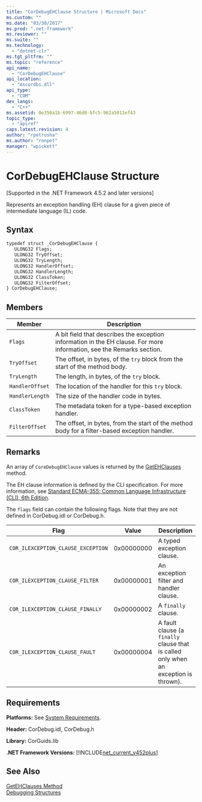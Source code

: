 ```yaml
---
title: "CorDebugEHClause Structure | Microsoft Docs"
ms.custom: ""
ms.date: "03/30/2017"
ms.prod: ".net-framework"
ms.reviewer: ""
ms.suite: ""
ms.technology: 
  - "dotnet-clr"
ms.tgt_pltfrm: ""
ms.topic: "reference"
api_name: 
  - "CorDebugEHClause"
api_location: 
  - "mscordbi.dll"
api_type: 
  - "COM"
dev_langs: 
  - "C++"
ms.assetid: 0e350a1b-6997-46d0-bfc5-962a5011ef43
topic_type: 
  - "apiref"
caps.latest.revision: 4
author: "rpetrusha"
ms.author: "ronpet"
manager: "wpickett"
---
```

# CorDebugEHClause Structure
[Supported in the .NET Framework 4.5.2 and later versions]  
  
 Represents an exception handling (EH) clause for a given piece of intermediate language (IL) code.  
  
## Syntax  
  
```vb  
typedef struct _CorDebugEHClause {  
   ULONG32 Flags;  
   ULONG32 TryOffset;  
   ULONG32 TryLength;  
   ULONG32 HandlerOffset;  
   ULONG32 HandlerLength;  
   ULONG32 ClassToken;  
   ULONG32 FilterOffset;  
} CorDebugEHClause;  
```  
  
## Members  
  
|Member|Description|  
|------------|-----------------|  
|`Flags`|A bit field that describes the exception information in the EH clause. For more information, see the Remarks section.|  
|`TryOffset`|The offset, in bytes, of the `try` block from the start of the method body.|  
|`TryLength`|The length, in bytes, of the `try` block.|  
|`HandlerOffset`|The location of the handler for this `try` block.|  
|`HandlerLength`|The size of the handler code in bytes.|  
|`ClassToken`|The metadata token for a type-based exception handler.|  
|`FilterOffset`|The offset, in bytes, from the start of the method body for a filter-based exception handler.|  
  
## Remarks  
 An array of `CoreDebugEHClause` values is returned by the [GetEHClauses](../../../../docs/framework/unmanaged-api/debugging/icordebugilcode-getehclauses-method.md) method.  
  
 The EH clause information is defined by the CLI specification. For more information, see [Standard ECMA-355: Common Language Infrastructure (CLI), 6th Edition](http://www.ecma-international.org/publications/standards/Ecma-335.htm).  
  
 The `flags` field can contain the following flags. Note that they are not defined in CorDebug.idl or CorDebug.h.  
  
|Flag|Value|Description|  
|----------|-----------|-----------------|  
|`COR_ILEXCEPTION_CLAUSE_EXCEPTION`|0x00000000|A typed exception clause.|  
|`COR_ILEXCEPTION_CLAUSE_FILTER`|0x00000001|An exception filter and handler clause.|  
|`COR_ILEXCEPTION_CLAUSE_FINALLY`|0x00000002|A `finally` clause.|  
|`COR_ILEXCEPTION_CLAUSE_FAULT`|0x00000004|A fault clause (a `finally` clause that is called only when an exception is thrown).|  
  
## Requirements  
 **Platforms:** See [System Requirements](../../../../docs/framework/get-started/system-requirements.md).  
  
 **Header:** CorDebug.idl, CorDebug.h  
  
 **Library:** CorGuids.lib  
  
 **.NET Framework Versions:** [!INCLUDE[net_current_v452plus](../../../../includes/net-current-v452plus-md.md)]  
  
## See Also  
 [GetEHClauses Method](../../../../docs/framework/unmanaged-api/debugging/icordebugilcode-getehclauses-method.md)   
 [Debugging Structures](../../../../docs/framework/unmanaged-api/debugging/debugging-structures.md)
